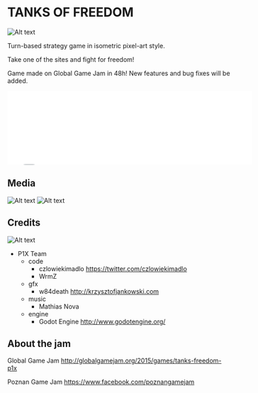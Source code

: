 # TANKS OF FREEDOM

![Alt text](http://i.imgur.com/REAaFBV.png)

Turn-based strategy game in isometric pixel-art style.

Take one of the sites and fight for freedom!

Game made on Global Game Jam in 48h!
New features and bug fixes will be added.

<iframe src="//itch.io/embed/17705" width="552" height="167" frameborder="0"></iframe>

## Media
![Alt text](http://i.imgur.com/krOz6Rs.png)
![Alt text](http://i.imgur.com/RXsiHXN.png)

## Credits

![Alt text](http://i.imgur.com/wZPAs75.jpg)

* P1X Team
  * code
    * czlowiekimadlo https://twitter.com/czlowiekimadlo
    * WrmZ
  * gfx
    * w84death http://krzysztofjankowski.com
  * music
    * Mathias Nova
  * engine
    * Godot Engine http://www.godotengine.org/

## About the jam
Global Game Jam
http://globalgamejam.org/2015/games/tanks-freedom-p1x

Poznan Game Jam
https://www.facebook.com/poznangamejam

